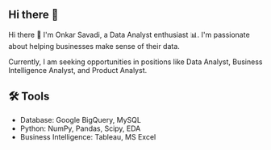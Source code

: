 ## Hi there 👋


  Hi there 👋 I'm Onkar Savadi, a Data Analyst enthusiast 📊. I'm passionate about helping businesses make sense of their data.

  Currently, I am seeking opportunities in positions like Data Analyst, Business Intelligence Analyst, and Product Analyst.


## 🛠️ Tools
  - Database: Google BigQuery, MySQL
  - Python: NumPy, Pandas, Scipy, EDA
  - Business Intelligence: Tableau, MS Excel
